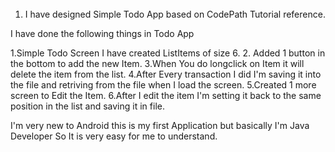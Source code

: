 ######
1. I have designed Simple Todo App based on CodePath Tutorial reference.

I have done the following things in Todo App

1.Simple Todo Screen I have created ListItems of size 6.
2. Added 1 button in the bottom to add the new Item.
3.When You do longclick on Item it will delete the item from the list.
4.After Every transaction I did I'm saving it into the file and retriving from the file when I load the screen.
5.Created 1 more screen to Edit the Item.
6.After I edit the item I'm setting it back to the same position in the list and saving it in file.


I'm very new to Android this is my first Application but basically I'm Java Developer So It is very easy for me to understand.

